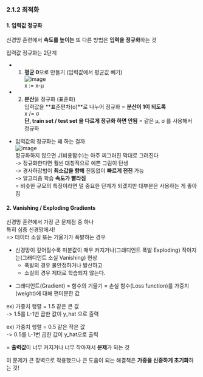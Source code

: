 ### 2.1.2 최적화

#### 1. 입력값 정규화

신경망 훈련에서 **속도를 높이는** 또 다른 방법은 **입력을 정규화**하는 것

입력값 정규화는 2단계
- 1. **평균 0**으로 만들기 (입력값에서 평균값 빼기)  
![image](https://github.com/user-attachments/assets/a17459bf-4d4c-41d4-abcb-f3c34b3b4f1a)    
x := x-μ  
- 2. **분산**을 정규화 (표준화)  
입력값을 **표준편차(σ)**로 나누어 정규화 = **분산이 1이 되도록**  
x /= σ  
**단, train set / test set 을 다르게 정규화 하면 안됨** = 같은 μ, σ 를 사용해서 정규화 


- 입력값의 정규화는 왜 하는 걸까  
![image](https://github.com/user-attachments/assets/c9048e86-f32f-4d8d-8159-048cdf451789)   
정규화하지 않으면 J(비용함수)는 아주 찌그러진 막대로 그려진다  
-> 정규화한다면 훨씬 대칭적으로 예쁜 그림이 탄생  
  -> 경사하강법이 **최소값을 향해** 진동없이 **빠르게 전진** 가능  
    -> 알고리즘 학습 **속도가 빨라짐**  
      = 비슷한 규모의 특징이라면 덜 중요한 단계가 되겠지만 대부분은 사용하는 게 좋아짐

#### 2. Vanishing / Exploding Gradients

신경망 훈련에서 가장 큰 문제점 중 하나  
특히 심층 신경망에서!  
 => 데이터 소실 또는 기울기가 폭발하는 경우

- 신경망이 깊어질수록 미분값이 매우 커지거나(그래디언트 폭발 Exploding) 작아지는(그래디언트 소실 Vanishing) 현상
  - 폭발의 경우 불안정하거나 발산하고
  - 소실의 경우 제대로 학습되지 않는다.

* 그래디언트(Gradient) = 함수의 기울기 = 손실 함수(Loss function)를 가중치(weight)에 대해 편미분한 값

ex) 가중치 행렬 = 1.5 같은 큰 값  
  -> 1.5를 L-1번 곱한 값이 y_hat 으로 출력

ex) 가중치 행렬 = 0.5 같은 작은 값  
  -> 0.5를 L-1번 곱한 값이 y_hat으로 출력

= **출력값**이 너무 커지거나 너무 작아져서 **문제**가 되는 것

이 문제가 큰 장벽으로 작용했으나 큰 도움이 되는 해결책은 **가중을 신중하게 초기화**하는 것!
